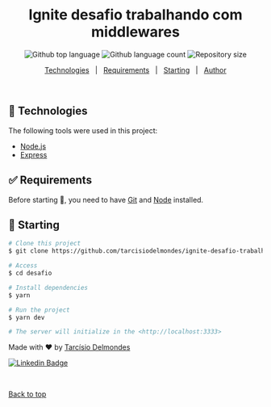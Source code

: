 <h1 align="center">Ignite desafio trabalhando com middlewares</h1>

<p align="center">
  <img alt="Github top language" src="https://img.shields.io/github/languages/top/tarcisiodelmondes/ignite-desafio-trabalhando-com-middlewares?color=56BEB8">

  <img alt="Github language count" src="https://img.shields.io/github/languages/count/tarcisiodelmondes/ignite-desafio-trabalhando-com-middlewares?color=56BEB8">

  <img alt="Repository size" src="https://img.shields.io/github/repo-size/tarcisiodelmondes/ignite-desafio-trabalhando-com-middlewares?color=56BEB8">
</p>

<p align="center">
  <a href="#rocket-technologies">Technologies</a> &#xa0; | &#xa0;
  <a href="#white_check_mark-requirements">Requirements</a> &#xa0; | &#xa0;
  <a href="#checkered_flag-starting">Starting</a> &#xa0; | &#xa0;
  <a href="https://github.com/tarcisiodelmondes" target="_blank">Author</a>
</p>

<br>

## :rocket: Technologies

The following tools were used in this project:

- [Node.js](https://nodejs.org/en/)
- [Express](https://expressjs.com/)

## :white_check_mark: Requirements

Before starting :checkered_flag:, you need to have [Git](https://git-scm.com) and [Node](https://nodejs.org/en/) installed.

## :checkered_flag: Starting

```bash
# Clone this project
$ git clone https://github.com/tarcisiodelmondes/ignite-desafio-trabalhando-com-middlewares

# Access
$ cd desafio

# Install dependencies
$ yarn

# Run the project
$ yarn dev

# The server will initialize in the <http://localhost:3333>
```

Made with :heart: by <a href="https://github.com/tarcisiodelmondes" target="_blank">Tarcísio Delmondes</a>

[![Linkedin Badge](https://img.shields.io/badge/-TarcísioDelmondes-blue?style=flat-square&logo=Linkedin&logoColor=white&link=https://www.linkedin.com/in/tarcisio-delmondes-892567207)](https://www.linkedin.com/in/tarcisiodelmondes)

&#xa0;

<a href="#top">Back to top</a>
